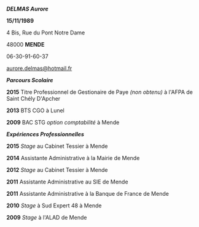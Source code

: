 ***DELMAS Aurore***

**15/11/1989** 

4 Bis, Rue du Pont Notre Dame

48000 **MENDE** 

06-30-91-60-37

[aurore.delmas@hotmail.fr](aurore.delmas@hotmail.fr)


***Parcours Scolaire***


**2015** Titre Professionnel de Gestionaire de Paye *(non obtenu)* à l'AFPA de Saint Chély D'Apcher

**2013** BTS CGO à Lunel

**2009** BAC STG *option comptabilité* à Mende


***Expériences Professionnelles***

**2015** *Stage* au Cabinet Tessier à Mende

**2014** Assistante Administrative à la Mairie de Mende

**2012** *Stage* au Cabinet Tessier à Mende

**2011** Assistante Administrative au SIE de Mende

**2011** Assistante Administrative à la Banque de France de Mende

**2010** *Stage* à Sud Expert 48 à Mende

**2009** *Stage* à l'ALAD de Mende

